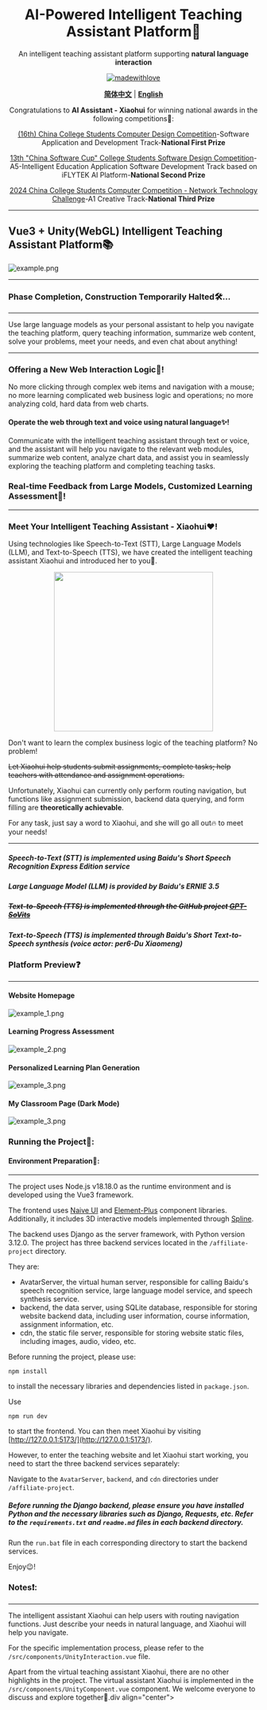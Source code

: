 <div align="center">
<h1> AI-Powered Intelligent Teaching Assistant Platform💯</h1>

An intelligent teaching assistant platform supporting **natural language interaction**

[![madewithlove](https://img.shields.io/badge/made_with-%E2%9D%A4-red?style=for-the-badge&labelColor=orange)](https://github.com/TochusC/ai-assistant-teaching-website)

[**简体中文**](./README.md) | [**English**](./../en/README.md)

Congratulations to **AI Assistant - Xiaohui** for winning national awards in the following competitions👏:

[(16th) China College Students Computer Design Competition](https://jsjds.blcu.edu.cn/)-Software Application and Development Track-**National First Prize**

[13th "China Software Cup" College Students Software Design Competition](https://www.cnsoftbei.com/)-A5-Intelligent Education Application Software Development Track based on iFLYTEK AI Platform-**National Second Prize**

[2024 China College Students Computer Competition - Network Technology Challenge](http://net.c4best.cn/)-A1 Creative Track-**National Third Prize**



</div>

---

## Vue3 + Unity(WebGL) Intelligent Teaching Assistant Platform📚
![example.png](../example_image/example.png)
***
### Phase Completion, Construction Temporarily Halted🛠️...
***

Use large language models as your personal assistant to help you navigate the teaching platform, query teaching information, summarize web content, solve your problems, meet your needs, and even chat about anything!

***
### Offering a New Web Interaction Logic👾!
No more clicking through complex web items and navigation with a mouse; no more learning complicated web business logic and operations; no more analyzing cold, hard data from web charts.
#### Operate the web through text and voice using natural language✨!
Communicate with the intelligent teaching assistant through text or voice, and the assistant will help you navigate to the relevant web modules, summarize web content, analyze chart data, and assist you in seamlessly exploring the teaching platform and completing teaching tasks.
### Real-time Feedback from Large Models, Customized Learning Assessment🌟!
***
### Meet Your Intelligent Teaching Assistant - Xiaohui❤️!

Using technologies like Speech-to-Text (STT), Large Language Models (LLM), and Text-to-Speech (TTS),
we have created the intelligent teaching assistant Xiaohui and introduced her to you🥰.

<div align="center">
<img src="../example_image/example_0.png" width="auto" height="320px" />
</div>

Don't want to learn the complex business logic of the teaching platform? No problem!

~~Let Xiaohui help students submit assignments, complete tasks; help teachers with attendance and assignment operations.~~

Unfortunately, Xiaohui can currently only perform routing navigation, but functions like assignment submission, backend data querying, and form filling are **theoretically achievable**.

For any task, just say a word to Xiaohui, and she will go all out🔥 to meet your needs!

***
##### Speech-to-Text (STT) is implemented using Baidu's Short Speech Recognition Express Edition service
##### Large Language Model (LLM) is provided by Baidu's ERNIE 3.5
##### ~~Text-to-Speech (TTS) is implemented through the GitHub project [GPT-SoVits](https://github.com/RVC-Boss/GPT-SoVITS)~~
##### Text-to-Speech (TTS) is implemented through Baidu's Short Text-to-Speech synthesis (voice actor: per6-Du Xiaomeng)


### Platform Preview❓

---
#### Website Homepage

![example_1.png](../example_image/example_1.png)

#### Learning Progress Assessment
![example_2.png](../example_image/example_2.png)

#### Personalized Learning Plan Generation
![example_3.png](../example_image/example_3.png)

#### My Classroom Page (Dark Mode)
![example_3.png](../example_image/example_3.png)


### Running the Project🚀:
#### Environment Preparation🔨:
***

The project uses Node.js v18.18.0 as the runtime environment and is developed using the Vue3 framework.

The frontend uses [Naive UI](https://www.naiveui.com/) and [Element-Plus](https://element-plus.org/) component libraries.
Additionally, it includes 3D interactive models implemented through [Spline](https://spline.design/).

The backend uses Django as the server framework, with Python version 3.12.0. The project has three backend services located in the `/affiliate-project` directory.

They are:
- AvatarServer, the virtual human server, responsible for calling Baidu's speech recognition service, large language model service, and speech synthesis service.
- backend, the data server, using SQLite database, responsible for storing website backend data, including user information, course information, assignment information, etc.
- cdn, the static file server, responsible for storing website static files, including images, audio, video, etc.

Before running the project, please use:
```shell
npm install
```
to install the necessary libraries and dependencies listed in `package.json`.

Use
```shell
npm run dev
```
to start the frontend. You can then meet Xiaohui by visiting [http://127.0.0.1:5173/](http://127.0.0.1:5173/).

However, to enter the teaching website and let Xiaohui start working, you need to start the three backend services separately:

Navigate to the `AvatarServer`, `backend`, and `cdn` directories under `/affiliate-project`.

##### Before running the Django backend, please ensure you have installed Python and the necessary libraries such as Django, Requests, etc. Refer to the `requirements.txt` and `readme.md` files in each backend directory.

Run the `run.bat` file in each corresponding directory to start the backend services.

Enjoy😉!

### Notes❗:
***
The intelligent assistant Xiaohui can help users with routing navigation functions. Just describe your needs in natural language, and Xiaohui will help you navigate.

For the specific implementation process, please refer to the `/src/components/UnityInteraction.vue` file.

Apart from the virtual teaching assistant Xiaohui, there are no other highlights in the project.
The virtual assistant Xiaohui is implemented in the `/src/components/UnityComponent.vue` component. We welcome everyone to discuss and explore together🤗.div align="center">
